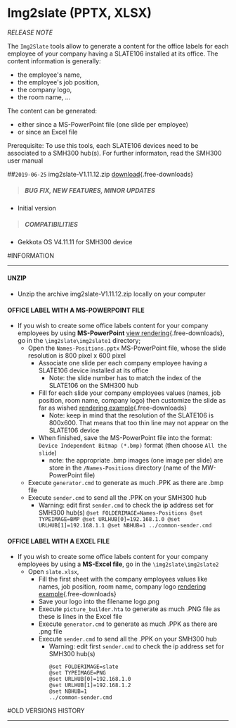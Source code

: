 # Img2slate (PPTX, XLSX)
*RELEASE NOTE*

The `Img2Slate` tools allow to generate a content for the office labels for each employee of your company having a SLATE106 installed at its office. The content information is generally:
- the employee's name, 
- the employee's job position, 
- the company logo, 
- the room name, ...

The content can be generated:
- either since a MS-PowerPoint file (one slide per employee)
- or since an Excel file 

Prerequisite: To use this tools, each SLATE106 devices need to be associated to a SMH300 hub(s). For further informaton, read the SMH300 user manual  
    
##`2019-06-25` img2slate-V1.11.12.zip [download](application-notes/img2slate/img2slate-V1.11.12.zip){.free-downloads}
>##### **BUG FIX, NEW FEATURES, MINOR UPDATES**
- Initial version	 
>##### **COMPATIBILITIES**
- Gekkota OS V4.11.11 for SMH300 device

#INFORMATION
***********************************************************************
#### **UNZIP**  
- Unzip the archive img2slate-V1.11.12.zip locally on your computer
#### **OFFICE LABEL WITH A MS-POWERPOINT FILE**
- If you wish to create some office labels content for your company employees by using **MS-PowerPoint** [view rendering](application-notes/img2slate/img2slate-V1.11.12.zip){.free-downloads}, go in the `\img2slate\img2slate1` directory;
	- Open the `Names-Positions.pptx` MS-PowerPoint file, whose the slide resolution is 800 pixel x 600 pixel
		- Associate one slide per each company employee having a SLATE106 device installed at its office
			- Note: the slide number has to match the index of the SLATE106 on the SMH300 hub
		- Fill for each slide your company employees values (names, job position, room name, company logo) then customize the slide as far as wished [rendering example](application-notes/img2slate/pptx-rendering.jpg){.free-downloads}
			- Note: keep in mind that the resolution of the SLATE106 is 800x600. That means that too thin line may not appear on the SLATE106 device
		- When finished, save the MS-PowerPoint file into the format: `Device Independent Bitmap (*.bmp)` format (then choose `All the slide`)
			- note: the appropriate .bmp images (one image per slide) are store in the `/Names-Positions` directory (name of the MW-PowerPoint file)   
	- Execute `generator.cmd` to generate as much .PPK as there are .bmp file 
	- Execute `sender.cmd` to send all the .PPK on your SMH300 hub
		- Warning: edit first `sender.cmd` to check the ip address set for SMH300 hub(s)
		      ``` @set FOLDERIMAGE=Names-Positions
                  @set TYPEIMAGE=BMP
                  @set URLHUB[0]=192.168.1.0
				  @set URLHUB[1]=192.168.1.1
                  @set NBHUB=1
                  ../common-sender.cmd
              ```
#### **OFFICE LABEL WITH A EXCEL FILE**
- If you wish to create some office labels content for your company employees by using a **MS-Excel file**, go in the `\img2slate\img2slate2`
	- Open `slate.xlsx`, 
		- Fill the first sheet with the company employees values like names, job position, room name, company logo [rendering example](application-notes/img2slate/xlsx-rendering.jpg){.free-downloads}
		- Save your logo into the filename logo.png
		- Execute `picture_builder.hta` to generate as much .PNG file as these is lines in the Excel file
		- Execute `generator.cmd` to generate as much .PPK as there are .png file
		- Execute `sender.cmd` to send all the .PPK on your SMH300 hub
			- Warning: edit first `sender.cmd` to check the ip address set for SMH300 hub(s)
				```
				@set FOLDERIMAGE=slate
				@set TYPEIMAGE=PNG
				@set URLHUB[0]=192.168.1.0
				@set URLHUB[1]=192.168.1.2
				@set NBHUB=1
				../common-sender.cmd
				```

#OLD VERSIONS HISTORY
***********************************************************************

